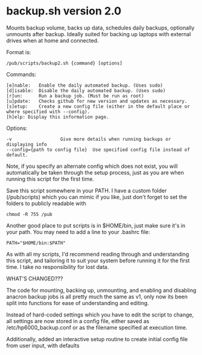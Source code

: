 # backup.sh version 2.0

Mounts backup volume, backs up data, schedules daily backups, optionally unmounts after backup.
Ideally suited for backing up laptops with external drives when at home and connected.

Format is: 

	/pub/scripts/backup2.sh {command} [options]

Commands:

	[e]nable:	Enable the daily automated backup. (Uses sudo)
	[d]isable:	Disable the daily automated backup. (Uses sudo)
	[r]un:		Run a backup job. (Must be run as root)
	[u]pdate:	Checks github for new version and updates as necessary.
	[s]etup:	Create a new config file (either in the default place or where specified with --config).
	[h]elp:	Display this information page.

Options:

	-v					Give more details when running backups or displaying info
	--config={path to config file}	Use specified config file instead of default.

Note, if you specify an alternate config which does not exist, you will automatically be taken
through the setup process, just as you are when running this script for the first time.

Save this script somewhere in your PATH. I have a custom folder (/pub/scripts) which you can mimic
if you like, just don't forget to set the folders to publicly readable with 

	chmod -R 755 /pub

Another good place to put scripts is in $HOME/bin, just make sure it's in your path. You may need
to add a line to your .bashrc file:

	PATH="$HOME/bin:$PATH"
	
As with all my scripts, I'd recommend reading through and understanding this script, and tailoring it
to suit your system before running it for the first time. I take no responsibility for lost data.

WHAT'S CHANGED???

The code for mounting, backing up, unmounting, and enabling and disabling anacron backup jobs is all
pretty much the same as v1, only now its been split into functions for ease of understanding and editing.

Instead of hard-coded settings which you have to edit the script to change, all settings are now stored 
in a config file, either saved as /etc/hp6000_backup.conf or as the filename specified at execution time.

Additionally, added an interactive setup routine to create initial config file from user input, with defaults
